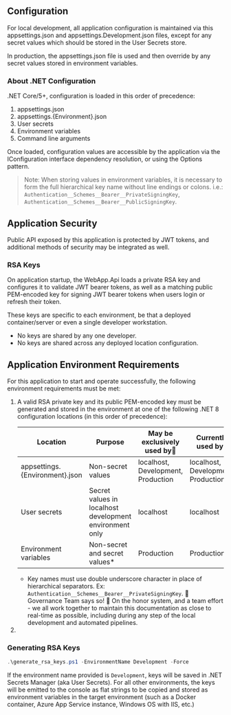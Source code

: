 ﻿## Configuration

For local development, all application configuration is maintained via
this appsettings.json and appsettings.Development.json files, except for
any secret values which should be stored in the User Secrets store.

In production, the appsettings.json file is used and then override by any
secret values stored in environment variables. 

### About .NET Configuration

.NET Core/5+, configuration is loaded in this order of precedence:

1. appsettings.json
1. appsettings.{Environment}.json
1. User secrets
1. Environment variables
1. Command line arguments

Once loaded, configuration values are accessible by the application via 
the IConfiguration interface dependency resolution, or using the Options pattern. 

> Note: When storing values in environment variables, it is necessary to form the full hierarchical key name without line endings or colons. i.e.: `Authentication__Schemes__Bearer__PrivateSigningKey`, `Authentication__Schemes__Bearer__PublicSigningKey`.

## Application Security

Public API exposed by this application is protected by JWT tokens, and 
additional methods of security may be integrated as well.

### RSA Keys

On application startup, the WebApp.Api loads a private RSA key and configures it to validate JWT bearer tokens, as well as a matching public PEM-encoded key for signing JWT bearer tokens when users login or refresh their token.

These keys are specific to each environment, be that a deployed container/server or even a single developer workstation.
- No keys are shared by any one developer.
- No keys are shared across any deployed location configuration.

## Application Environment Requirements

For this application to start and operate successfully, the following environment requirements must be met:

1. A valid RSA private key and its public PEM-encoded key must be generated and stored in the environment at one of the following .NET 8 configuration locations (in this order of precedence):

	|Location | Purpose | May be exclusively used by<super>👮</super> | Currently used by<super>🤝</super> |
	|-|-|-|-|
	|appsettings.{Environment}.json | Non-secret values | localhost, Development, Production | localhost, Development, Production |
	|User secrets | Secret values in localhost development environment only | localhost | localhost |
	|Environment variables | Non-secret and secret values<super>*</super> | Production | Production |

	* Key names must use double underscore character in place of hierarchical separators. Ex: `Authentication__Schemes__Bearer__PrivateSigningKey`.
	👮 Governance Team says so!
	🤝 On the honor system, and a team effort - we all work together to maintain this documentation as close to real-time as possible, including during any step of the local development and automated pipelines.
1. 

### Generating RSA Keys


```powershell
.\generate_rsa_keys.ps1 -EnvironmentName Development -Force

```

If the environment name provided is `Development`, keys will be saved in .NET Secrets Manager (aka User Secrets). For all other environments, the keys will be emitted to the console as flat strings to be copied and stored as environment variables in the target environment (such as a Docker container, Azure App Service instance, Windows OS with IIS, etc.)